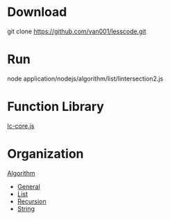 # Download
git clone https://github.com/van001/lesscode.git

# Run
node application/nodejs/algorithm/list/lintersection2.js

# Function Library
[lc-core.js](https://github.com/van001/lesscode/tree/master/application/nodejs/lc-core.js)

# Organization
[Algorithm](https://github.com/van001/lesscode/tree/master/application/nodejs/algorithm)
  - [General](https://github.com/van001/lesscode/tree/master/application/nodejs/algorithm/general)
  - [List](https://github.com/van001/lesscode/tree/master/application/nodejs/algorithm/list)
  - [Recursion](https://github.com/van001/lesscode/tree/master/application/nodejs/algorithm/recursion)
  - [String](https://github.com/van001/lesscode/tree/master/application/nodejs/algorithm/string)
